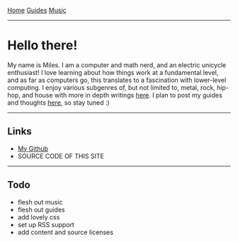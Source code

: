<title>Miles' Site</title>

[Home](./index.html) [Guides](./guides.html) [Music](./music.html)

---

# Hello there!
My name is Miles. I am a computer and math nerd, and an electric unicycle enthusiast! I love learning about how things work at a fundamental level, and as far as computers go, this translates to a fascination with lower-level computing.
I enjoy various subgenres of, but not limited to, metal, rock, hip-hop, and house with more in depth writings [here](./music.html).
I plan to post my guides and thoughts [here](./blogs.html), so stay tuned :)

---

## Links
* [My Github](https://github.com/RobertsMiles)
* SOURCE CODE OF THIS SITE

---

## Todo
* flesh out music
* flesh out guides
* add lovely css
* set up RSS support
* add content and source licenses
